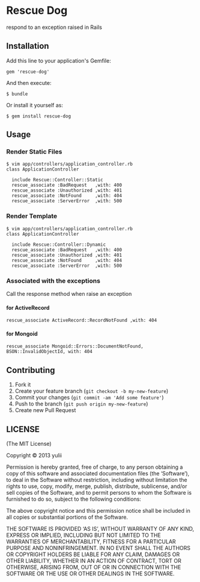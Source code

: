 # Rescue Dog

respond to an exception raised in Rails

## Installation

Add this line to your application's Gemfile:

    gem 'rescue-dog'

And then execute:

    $ bundle

Or install it yourself as:

    $ gem install rescue-dog

## Usage

### Render Static Files
    $ vim app/controllers/application_controller.rb
    class ApplicationController
   
      include Rescue::Controller::Static
      rescue_associate :BadRequest   ,with: 400
      rescue_associate :Unauthorized ,with: 401
      rescue_associate :NotFound     ,with: 404
      rescue_associate :ServerError  ,with: 500

### Render Template
    $ vim app/controllers/application_controller.rb
    class ApplicationController
   
      include Rescue::Controller::Dynamic
      rescue_associate :BadRequest   ,with: 400
      rescue_associate :Unauthorized ,with: 401
      rescue_associate :NotFound     ,with: 404
      rescue_associate :ServerError  ,with: 500

### Associated with the exceptions 
Call the response method when raise an exception

#### for ActiveRecord
    rescue_associate ActiveRecord::RecordNotFound ,with: 404
#### for Mongoid
    rescue_associate Mongoid::Errors::DocumentNotFound, BSON::InvalidObjectId, with: 404

## Contributing

1. Fork it
2. Create your feature branch (`git checkout -b my-new-feature`)
3. Commit your changes (`git commit -am 'Add some feature'`)
4. Push to the branch (`git push origin my-new-feature`)
5. Create new Pull Request


## LICENSE
(The MIT License)

Copyright © 2013 yulii

Permission is hereby granted, free of charge, to any person obtaining a copy of this software and associated documentation files (the ‘Software’), to deal in the Software without restriction, including without limitation the rights to use, copy, modify, merge, publish, distribute, sublicense, and/or sell copies of the Software, and to permit persons to whom the Software is furnished to do so, subject to the following conditions:

The above copyright notice and this permission notice shall be included in all copies or substantial portions of the Software.

THE SOFTWARE IS PROVIDED ‘AS IS’, WITHOUT WARRANTY OF ANY KIND, EXPRESS OR IMPLIED, INCLUDING BUT NOT LIMITED TO THE WARRANTIES OF MERCHANTABILITY, FITNESS FOR A PARTICULAR PURPOSE AND NONINFRINGEMENT. IN NO EVENT SHALL THE AUTHORS OR COPYRIGHT HOLDERS BE LIABLE FOR ANY CLAIM, DAMAGES OR OTHER LIABILITY, WHETHER IN AN ACTION OF CONTRACT, TORT OR OTHERWISE, ARISING FROM, OUT OF OR IN CONNECTION WITH THE SOFTWARE OR THE USE OR OTHER DEALINGS IN THE SOFTWARE.

